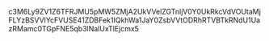 c3M6Ly9ZV1Z6TFRJMU5pMW5ZMjA2UkVVelZGTnljV0Y0UkRkcVdVOUtaMjFLYzBSVVlYcFVUSE41ZDBFek1IQkhWa1JaY0ZsbVVtODRhRTVBTkRNdU1UazRMamc0TGpFNE5qb3lNalUxTlEjcmx5
